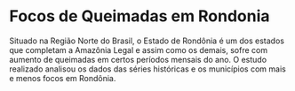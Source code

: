 # Focos de Queimadas em Rondonia
Situado na Região Norte do Brasil, o Estado de Rondônia é um dos estados que completam a Amazônia Legal e assim como os demais, sofre com aumento de queimadas em certos períodos mensais do ano. O estudo realizado analisou os dados das séries históricas e os municípios com mais e menos focos em Rondônia.

